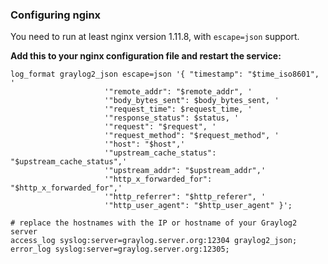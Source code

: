 ### Configuring nginx

You need to run at least nginx version 1.11.8, with `escape=json` support.

**Add this to your nginx configuration file and restart the service:**

    log_format graylog2_json escape=json '{ "timestamp": "$time_iso8601", '
                         '"remote_addr": "$remote_addr", '
                         '"body_bytes_sent": $body_bytes_sent, '
                         '"request_time": $request_time, '
                         '"response_status": $status, '
                         '"request": "$request", '
                         '"request_method": "$request_method", '
                         '"host": "$host",'
                         '"upstream_cache_status": "$upstream_cache_status",'
                         '"upstream_addr": "$upstream_addr",'
                         '"http_x_forwarded_for": "$http_x_forwarded_for",'
                         '"http_referrer": "$http_referer", '
                         '"http_user_agent": "$http_user_agent" }';

    # replace the hostnames with the IP or hostname of your Graylog2 server
    access_log syslog:server=graylog.server.org:12304 graylog2_json;
    error_log syslog:server=graylog.server.org:12305;
